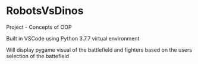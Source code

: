 # RobotsVsDinos
Project - Concepts of OOP

Built in VSCode using Python 3.7.7 virtual environment

Will display pygame visual of the battlefield and fighters based on the users selection of the battefield

